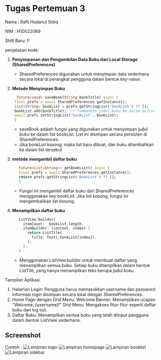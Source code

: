 # Tugas Pertemuan 3



Nama : Rafli Hudanul Sidiq 

NIM : H1D022069

Shift Baru: F

penjelasan kode:

1. **Penyimpanan dan Pengambilan Data Buku dari Local Storage (SharedPreferences)**
    - SharedPreferences digunakan untuk menyimpan data sederhana secara lokal di perangkat pengguna dalam bentuk key-value.

2. **Metode Menyimpan Buku**
   ```dart
     Future<void> saveBook(String bookTitle) async {
    final prefs = await SharedPreferences.getInstance();
    List<String> bookList = prefs.getStringList('bookList') ?? [];
    bookList.add(bookTitle);  // Tambahkan judul buku ke dalam daftar
    await prefs.setStringList('bookList', bookList);
    }
   ```
   - saveBook adalah fungsi yang digunakan untuk menyimpan judul buku ke dalam list bookList. List ini disimpan secara persisten di SharedPreferences.
   - Jika bookList kosong, maka list baru dibuat, dan buku ditambahkan ke dalam list tersebut

3. **metode mengambil daftar buku**
   ```dart
      Future<List<String>> getBookList() async {
      final prefs = await SharedPreferences.getInstance();
      return prefs.getStringList('bookList') ?? [];
      }
   ```
    - Fungsi ini mengambil daftar buku dari SharedPreferences menggunakan key bookList. Jika list kosong, fungsi ini mengembalikan list kosong.


4. **Menampilkan daftar buku**
   ```dart
      ListView.builder(
        itemCount: _bookList.length,
        itemBuilder: (context, index) {
          return ListTile(
            title: Text(_bookList[index]),
          );
        },
      )
   ```
    - Menggunakan ListView.builder untuk membuat daftar yang menampilkan semua buku. Setiap buku ditampilkan dalam bentuk ListTile, yang hanya menampilkan teks berupa judul buku.

Tampilan Aplikasi
1. Halaman Login: Pengguna harus memasukkan username dan password. Informasi login disimpan secara lokal dengan SharedPreferences.
2. Home Page dengan Grid Menu:
      Welcome Banner: Menampilkan ucapan "Welcome, [username]!"
      Grid Menu: Mengakses fitur-fitur seperti daftar buku dan log out.
3. Daftar Buku: Menampilkan semua buku yang telah diinput pengguna dalam bentuk ListView sederhana.

## Screenshot
Contoh :
![Lampiran login](1.png)
![Lampiran homepage](2.png)
![Lampiran booklist](3.png)
![Lampiran sidebar](4.png)
